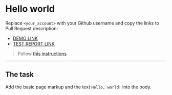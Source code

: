 # Hello world
Replace `<your_account>` with your Github username and copy the links to Pull Request description:
- [DEMO LINK](https://hyper2307.github.io/layout_hello-world/)
- [TEST REPORT LINK](https://hyper2307.github.io/layout_hello-world/report/html_report/)

> Follow [this instructions](https://mate-academy.github.io/layout_task-guideline/#how-to-solve-the-layout-tasks-on-github)
___

## The task 
Add the basic page markup and the text `Hello, world!` into the body.
